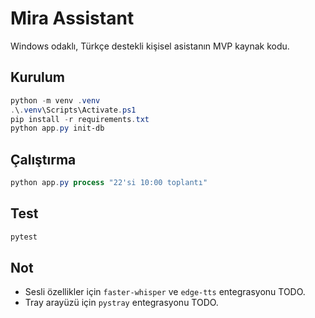 # Mira Assistant

Windows odaklı, Türkçe destekli kişisel asistanın MVP kaynak kodu.

## Kurulum

```powershell
python -m venv .venv
.\.venv\Scripts\Activate.ps1
pip install -r requirements.txt
python app.py init-db
```

## Çalıştırma

```powershell
python app.py process "22'si 10:00 toplantı"
```

## Test

```powershell
pytest
```

## Not

- Sesli özellikler için `faster-whisper` ve `edge-tts` entegrasyonu TODO.
- Tray arayüzü için `pystray` entegrasyonu TODO.
